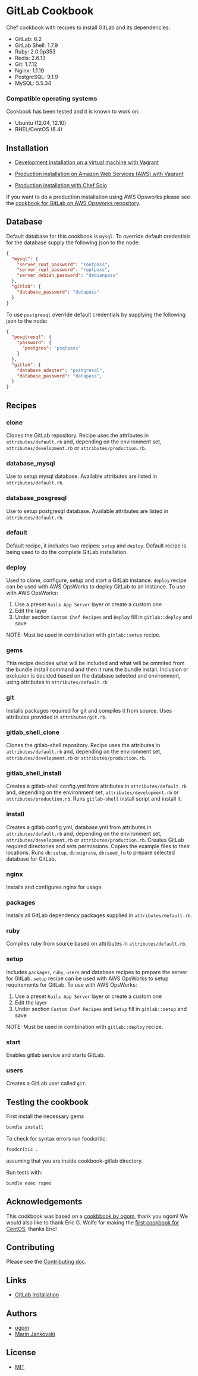 GitLab Cookbook
===============

Chef cookbook with recipes to install GitLab and its dependencies:

* GitLab: 6.2
* GitLab Shell: 1.7.9
* Ruby: 2.0.0p353
* Redis: 2.6.13
* Git: 1.7.12
* Nginx: 1.1.19
* PostgreSQL: 9.1.9
* MySQL: 5.5.34

### Compatible operating systems

Cookbook has been tested and it is known to work on:

* Ubuntu (12.04, 12.10)
* RHEL/CentOS (6.4)

## Installation

* [Development installation on a virtual machine with Vagrant](doc/development.md)

* [Production installation on Amazon Web Services (AWS) with Vagrant](doc/aws_vagrant.md)

* [Production installation with Chef Solo](doc/production.md)

If you want to do a production installation using AWS Opsworks please see the [cookbook for GitLab on AWS Opsworks repository](https://gitlab.com/gitlab-com/cookbook-gitlab-opsworks/blob/master/README.md).

## Database

Default database for this cookbook is `mysql`.
To override default credentials for the database supply the following json to the node:

```json
{
  "mysql": {
    "server_root_password": "rootpass",
    "server_repl_password": "replpass",
    "server_debian_password": "debianpass"
  },
  "gitlab": {
    "database_password": "datapass"
  }
}
```

To use `postgresql` override default credentials by supplying the following json to the node:

```json
{
  "posgtresql": {
    "password": {
      "postgres": "psqlpass"
    }
  },
  "gitlab": {
    "database_adapter": "postgresql",
    "database_password": "datapass",
  }
}
```

## Recipes

### clone

Clones the GitLab repository. Recipe uses the attributes in `attributes/default.rb` and, depending on the environment set,
`attributes/development.rb` or `attributes/production.rb`.

### database_mysql

Use to setup mysql database. Available attributes are listed in `attributes/default.rb`.

### database_posgresql

Use to setup postgresql database. Available attributes are listed in `attributes/default.rb`.

### default

Default recipe, it includes two recipes: `setup` and `deploy`. Default recipe is being used to do the complete GitLab installation.

### deploy

Used to clone, configure, setup and start a GitLab instance. `deploy` recipe can be used with AWS OpsWorks to deploy GitLab to an instance.
To use with AWS OpsWorks:

1. Use a preset `Rails App Server` layer or create a custom one
1. Edit the layer
1. Under section `Custom Chef Recipes` and `Deploy` fill in `gitlab::deploy` and save

NOTE: Must be used in combination with `gitlab::setup` recipe.

### gems

This recipe decides what will be included and what will be ommited from the bundle install command and then it runs the bundle install.
Inclusion or exclusion is decided based on the database selected and environment, using attributes in `attributes/default.rb`

### git

Installs packages required for git and compiles it from source. Uses attributes provided in `attributes/git.rb`.

### gitlab_shell_clone

Clones the gitlab-shell repository. Recipe uses the attributes in `attributes/default.rb` and, depending on the environment set,
`attributes/development.rb` or `attributes/production.rb`.

### gitlab_shell_install
Creates a gitlab-shell config.yml from attributes in `attributes/default.rb` and, depending on the environment set,
`attributes/development.rb` or `attributes/production.rb`. Runs `gitlab-shell` install script and install it.

### install
Creates a gitlab config.yml, database.yml from attributes in `attributes/default.rb` and, depending on the environment set,
`attributes/development.rb` or `attributes/production.rb`. Creates GitLab required directories and sets permissions. Copies the example files
to their locations. Runs `db:setup`, `db:migrate`, `db:seed_fu` to prepare selected database for GitLab.

### nginx
Installs and configures nginx for usage.

### packages
Installs all GitLab dependency packages supplied in `attributes/default.rb`.

### ruby
Compiles ruby from source based on attributes in `attributes/default.rb`.

### setup

Includes `packages`, `ruby`, `users` and database recipes to prepare the server for GitLab.
`setup` recipe can be used with AWS OpsWorks to setup requirements for GitLab.
To use with AWS OpsWorks:

1. Use a preset `Rails App Server` layer or create a custom one
1. Edit the layer
1. Under section `Custom Chef Recipes` and `Setup` fill in `gitlab::setup` and save

NOTE: Must be used in combination with `gitlab::deploy` recipe.

### start

Enables gitlab service and starts GitLab.

### users

Creates a GitLab user called `git`.

## Testing the cookbook

First install the necessary gems

```bash
bundle install
```
To check for syntax errors run foodcritic:

```bash
foodcritic .
```
assuming that you are inside cookbook-gitlab directory.

Run tests with:

```bash
bundle exec rspec
```

## Acknowledgements

This cookbook was based on a [cookbbook by ogom](https://github.com/ogom/cookbook-gitlab), thank you ogom! We would also like to thank Eric G. Wolfe for making the [first cookbook for CentOS](https://github.com/atomic-penguin/cookbook-gitlab), thanks Eric!

## Contributing

Please see the [Contributing doc](CONTRIBUTING.md).

## Links

* [GitLab Installation](https://github.com/gitlabhq/gitlabhq/blob/master/doc/install/installation.md)

## Authors

* [ogom](https://github.com/ogom)
* [Marin Jankovski](https://github.com/maxlazio)

## License

* [MIT](LICENSE)
